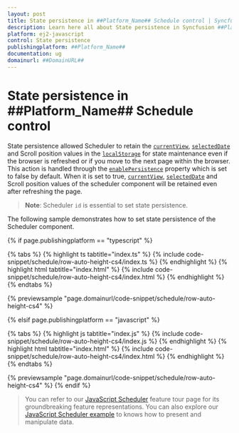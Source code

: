 ```yaml
---
layout: post
title: State persistence in ##Platform_Name## Schedule control | Syncfusion
description: Learn here all about State persistence in Syncfusion ##Platform_Name## Schedule control of Syncfusion Essential JS 2 and more.
platform: ej2-javascript
control: State persistence 
publishingplatform: ##Platform_Name##
documentation: ug
domainurl: ##DomainURL##
---
```


# State persistence in ##Platform_Name## Schedule control

State persistence allowed Scheduler to retain the [`currentView`](../api/schedule/currentview), [`selectedDate`](../api/schedule/selecteddate) and Scroll position values in the [`localStorage`](https://www.w3schools.com/html/html5_webstorage.asp#) for state maintenance even if the browser is refreshed or if you move to the next page within the browser. This action is handled through the [`enablePersistence`](../api/schedule/enablepersistence) property which is set to false by default. When it is set to true, [`currentView`](../api/schedule/currentview), [`selectedDate`](../api/schedule/selecteddate) and Scroll position values of the scheduler component will be retained even after refreshing the page.

> **Note**: Scheduler `id` is essential to set state persistence.

The following sample demonstrates how to set state persistence of the Scheduler component.

{% if page.publishingplatform == "typescript" %}

 {% tabs %}
{% highlight ts tabtitle="index.ts" %}
{% include code-snippet/schedule/row-auto-height-cs4/index.ts %}
{% endhighlight %}
{% highlight html tabtitle="index.html" %}
{% include code-snippet/schedule/row-auto-height-cs4/index.html %}
{% endhighlight %}
{% endtabs %}
        
{% previewsample "page.domainurl/code-snippet/schedule/row-auto-height-cs4" %}

{% elsif page.publishingplatform == "javascript" %}

{% tabs %}
{% highlight js tabtitle="index.js" %}
{% include code-snippet/schedule/row-auto-height-cs4/index.js %}
{% endhighlight %}
{% highlight html tabtitle="index.html" %}
{% include code-snippet/schedule/row-auto-height-cs4/index.html %}
{% endhighlight %}
{% endtabs %}

{% previewsample "page.domainurl/code-snippet/schedule/row-auto-height-cs4" %}
{% endif %}

> You can refer to our [JavaScript Scheduler](https://www.syncfusion.com/javascript-ui-controls/js-scheduler) feature tour page for its groundbreaking feature representations. You can also explore our [JavaScript Scheduler example](https://ej2.syncfusion.com/demos/#/material/schedule/overview.html) to knows how to present and manipulate data.

